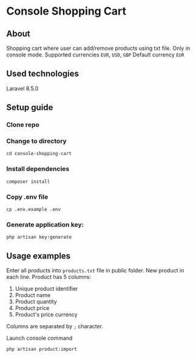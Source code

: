 # Console Shopping Cart

## About

Shopping cart where user can add/remove products using txt file. Only in console mode.
Supported currencies `EUR`, `USD`, `GBP`
Default currency `EUR`

## Used technologies

Laravel 8.5.0

## Setup guide

### Clone repo

### Change to directory

````
cd console-shopping-cart

````   
### Install dependencies

````
composer install
````

### Copy .env file

```
cp .env.example .env
```

### Generate application key:

````
php artisan key:generate
````

## Usage examples

Enter all products into `products.txt` file in public folder. New product in each line. Product has 5 columns:

1. Unique product identifier
2. Product name
3. Product quantity
4. Product price
5. Product's price currency

Columns are separated by `;` character.

Launch console command
````
php artisan product:import
````